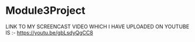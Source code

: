 # Module3Project
LINK TO MY SCREENCAST VIDEO WHICH I HAVE UPLOADED ON YOUTUBE IS :-
https://youtu.be/gbLsdyQgCC8

